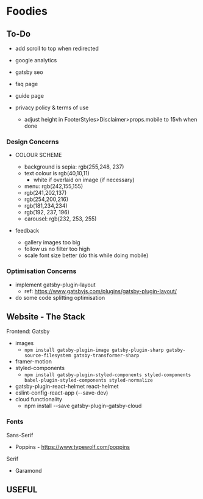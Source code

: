 # Foodies

## To-Do

- add scroll to top when redirected
- google analytics
- gatsby seo

- faq page
- guide page

- privacy policy & terms of use 
  - adjust height in FooterStyles>Disclaimer>props.mobile to 15vh when done

### Design Concerns

- COLOUR SCHEME
  - background is sepia: rgb(255,248, 237)
  - text colour is rgb(40,10,11)
    - white if overlaid on image (if necessary)
  - menu: rgb(242,155,155)
  - rgb(241,202,137)
  - rgb(254,200,216)
  - rgb(181,234,234)
  - rgb(192, 237, 196)
  - carousel: rgb(232, 253, 255)

- feedback
  - gallery images too big
  - follow us no filter too high
  - scale font size better (do this while doing mobile)

### Optimisation Concerns

- implement gatsby-plugin-layout
  - ref: https://www.gatsbyjs.com/plugins/gatsby-plugin-layout/
- do some code splitting optimisation

## Website - The Stack

Frontend: Gatsby

- images
  - `npm install gatsby-plugin-image gatsby-plugin-sharp gatsby-source-filesystem gatsby-transformer-sharp`
- framer-motion
- styled-components
  - `npm install gatsby-plugin-styled-components styled-components babel-plugin-styled-components styled-normalize`
- gatsby-plugin-react-helmet react-helmet
- eslint-config-react-app (--save-dev)
- cloud functionality
  - npm install --save gatsby-plugin-gatsby-cloud

### Fonts

Sans-Serif
- Poppins - https://www.typewolf.com/poppins

Serif
- Garamond

## USEFUL
